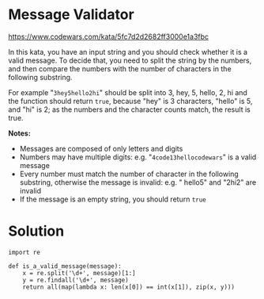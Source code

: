 # Message Validator

https://www.codewars.com/kata/5fc7d2d2682ff3000e1a3fbc

In this kata, you have an input string and you should check whether it is a valid message. To decide that, you need to
split the string by the numbers, and then compare the numbers with the number of characters in the following substring.

For example "`3hey5hello2hi`" should be split into 3, hey, 5, hello, 2, hi and the function should return `true`,
because "hey" is 3 characters, "hello" is 5, and "hi" is 2; as the numbers and the character counts match, the result is
true.

**Notes:**

* Messages are composed of only letters and digits
* Numbers may have multiple digits: e.g. "`4code13hellocodewars`" is a valid message
* Every number must match the number of character in the following substring, otherwise the message is invalid: e.g. "
  hello5" and "2hi2" are invalid
* If the message is an empty string, you should return `true`

# Solution

```
import re

def is_a_valid_message(message):
    x = re.split('\d+', message)[1:]
    y = re.findall('\d+', message)
    return all(map(lambda x: len(x[0]) == int(x[1]), zip(x, y)))
```